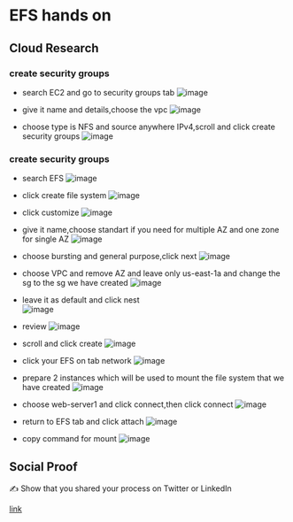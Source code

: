 # EFS hands on

## Cloud Research
### create security groups
- search EC2 and go to security groups tab
![image](https://github.com/tiaradwim1306/100daysofcloud/assets/120786669/b41ad89d-2819-4cf0-8d9c-4a5780592fdb)

- give it name and details,choose the vpc
![image](https://github.com/tiaradwim1306/100daysofcloud/assets/120786669/a76dc746-0780-4f04-8ffe-489abcb89ae8)

- choose type is NFS and source anywhere IPv4,scroll and click create security groups
![image](https://github.com/tiaradwim1306/100daysofcloud/assets/120786669/083523d3-6392-437c-a74e-9750235faa22)

### create security groups
- search EFS
![image](https://github.com/tiaradwim1306/100daysofcloud/assets/120786669/f2b1fa13-3345-4d20-8f14-90f86624c60c)

- click create file system 
![image](https://github.com/tiaradwim1306/100daysofcloud/assets/120786669/7e77e3ac-028d-454a-a6b8-73431b2e525f)

- click customize 
![image](https://github.com/tiaradwim1306/100daysofcloud/assets/120786669/0a74be9c-8d57-4391-88c4-686abff0777d)

- give it name,choose standart if you need for multiple AZ and one zone for single AZ
![image](https://github.com/tiaradwim1306/100daysofcloud/assets/120786669/4b5264b5-4097-450f-b666-c6a7cd11d3bb)

- choose bursting and general purpose,click next
![image](https://github.com/tiaradwim1306/100daysofcloud/assets/120786669/32acc4f2-9c8a-4f5a-a93a-0c044d03643f)

- choose VPC and remove AZ and leave only us-east-1a and change the sg to the sg we have created
![image](https://github.com/tiaradwim1306/100daysofcloud/assets/120786669/18ab577e-83b8-40b3-b18f-4ac77b968e2e)

- leave it as default and click nest  
![image](https://github.com/tiaradwim1306/100daysofcloud/assets/120786669/8518a6a8-6a6d-42db-95ea-41ae8ca20388)

- review 
![image](https://github.com/tiaradwim1306/100daysofcloud/assets/120786669/1c162d01-bfef-4444-9400-4f917d27b270)

- scroll and click create
![image](https://github.com/tiaradwim1306/100daysofcloud/assets/120786669/566d3059-47d1-45a2-a1f6-058b7acfc411)

- click your EFS on tab network
![image](https://github.com/tiaradwim1306/100daysofcloud/assets/120786669/daba862a-54fc-45c7-b1e1-24fbb9b4b6b4)

- prepare 2 instances which will be used to mount the file system that we have created
![image](https://github.com/tiaradwim1306/100daysofcloud/assets/120786669/788d18ab-8d70-44dc-8cfc-98fba9fafc74)

- choose web-server1 and click connect,then click connect
![image](https://github.com/tiaradwim1306/100daysofcloud/assets/120786669/e23ef139-4f62-4fee-a8ef-bfe7ab081cd0)

- return to EFS tab and click attach
![image](https://github.com/tiaradwim1306/100daysofcloud/assets/120786669/1a2861b0-6fad-4d3b-bd11-aefa68b06267)

- copy command for mount 
![image](https://github.com/tiaradwim1306/100daysofcloud/assets/120786669/7ba27655-8e45-4ec6-b1e2-9114af30d2fc)





## Social Proof

✍️ Show that you shared your process on Twitter or LinkedIn

[link](link)
